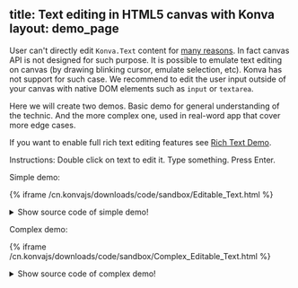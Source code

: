 title: Text editing in HTML5 canvas with Konva
layout: demo_page
---

User can't directly edit `Konva.Text` content for [many reasons](https://www.w3.org/TR/2dcontext/#best-practices). In fact canvas API is not designed for such purpose.
It is possible to emulate text editing on canvas (by drawing blinking cursor, emulate selection, etc).
Konva has not support for such case. We recommend to edit the user input outside of your canvas with native DOM elements such as `input` or `textarea`.

Here we will create two demos. Basic demo for general understanding of the technic. And the more complex one, used in real-word app that cover more edge cases.

If you want to enable full rich text editing features see [Rich Text Demo](/docs/sandbox/Rich_Text.html).

Instructions: Double click on text to edit it. Type something. Press Enter.

Simple demo:

{% iframe /cn.konvajs/downloads/code/sandbox/Editable_Text.html %}

<details><summary>Show source code of simple demo!</summary>
<p>
{% include_code Konva Editable text Demo sandbox/Editable_Text.html %}
</p>
</details>

Complex demo:

{% iframe /cn.konvajs/downloads/code/sandbox/Complex_Editable_Text.html %}

<details><summary>Show source code of complex demo!</summary>
<p>
{% include_code Canvas Complex Text Demo sandbox/Complex_Editable_Text.html %}
</p>
</details>